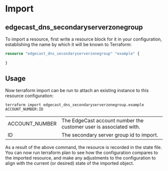# Import
## edgecast_dns_secondaryserverzonegroup

To import a resource, first write a resource block for it in your configuration, establishing the name by which it will be known to Terraform:

```terraform
resource "edgecast_dns_secondaryserverzonegroup" "example" {
  
}
```

## Usage
Now terraform import can be run to attach an existing instance to this resource configuration:


```shell
terraform import edgecast_dns_secondaryserverzonegroup.example ACCOUNT_NUMBER:ID   
```
|                 |                                                                  |
|:----------------|------------------------------------------------------------------|
| ACCOUNT_NUMBER  | The EdgeCast account number the customer user is associated with. |
| ID | The secondary server group id to import.                         | 

As a result of the above command, the resource is recorded in the state file. You can now run terraform plan to see how the configuration compares to the imported resource, and make any adjustments to the configuration to align with the current (or desired) state of the imported object.

